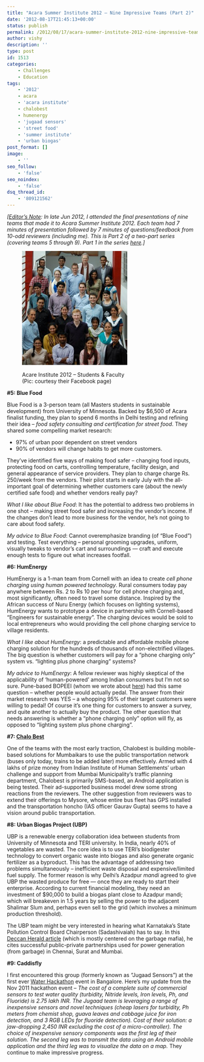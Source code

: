 ```yaml
---
title: "Acara Summer Institute 2012 – Nine Impressive Teams (Part 2)"
date: '2012-08-17T21:45:13+00:00'
status: publish
permalink: /2012/08/17/acara-summer-institute-2012-nine-impressive-teams-part-2
author: vishy
description: ''
type: post
id: 1513
categories:
    - Challenges
    - Education
tags:
    - '2012'
    - acara
    - 'acara institute'
    - chalobest
    - humenergy
    - 'jugaad sensors'
    - 'street food'
    - 'summer institute'
    - 'urban biogas'
post_format: []
image:
    - ''
seo_follow:
    - 'false'
seo_noindex:
    - 'false'
dsq_thread_id:
    - '809121562'
---
```

*\[<span style="text-decoration: underline;">Editor’s Note</span>: In late Jun 2012, I attended the final presentations of nine teams that made it to Acara Summer Institute 2012. Each team had 7 minutes of presentation followed by 7 minutes of questions/feedback from 10-odd reviewers (including me). This is Part 2 of a two-part series (covering teams 5 through 9). Part 1 in the series [here](http://www.techsangam.com/2012/07/02/acara-summer-institute-2012-nine-impressive-teams/).\]*

<figure class="wp-caption alignleft" style="width: 278px">

![](../../../../uploads/2012/07/acara_institute_summer_class_of_2012-278x300.jpeg)<figcaption class="wp-caption-text">Acare Institute 2012 – Students &amp; Faculty (Pic: courtesy their Facebook page)</figcaption></figure>

**\#5: Blue Food**

Blue Food is a 3-person team (all Masters students in sustainable development) from University of Minnesota. Backed by $6,500 of Acara finalist funding, they plan to spend 6 months in Delhi testing and refining their idea – *food safety consulting and certification for street food*. They shared some compelling market research:

- 97% of urban poor dependent on street vendors
- 90% of vendors will change habits to get more customers.

They’ve identified five ways of making food safer – changing food inputs, protecting food on carts, controlling temperature, facility design, and general appearance of service providers. They plan to charge charge Rs. 250/week from the vendors. Their pilot starts in early July with the all-important goal of determining whether customers care (about the newly certified safe food) and whether vendors really pay?

*What I like about Blue Food*: It has the potential to address two problems in one shot – making street food safer and increasing the vendor’s income. If the changes don’t lead to more business for the vendor, he’s not going to care about food safety.

*My advice to Blue Food*: Cannot overemphasize branding (of “Blue Food”) and testing. Test everything – personal grooming upgrades, uniform, visually tweaks to vendor’s cart and surroundings — craft and execute enough tests to figure out what increases footfall.

**\#6: HumEnergy**

HumEnergy is a 1-man team from Cornell with an idea to create *cell phone charging using human powered technology*. Rural consumers today pay anywhere between Rs. 2 to Rs 10 per hour for cell phone charging and, most significantly, often need to travel some distance. Inspired by the African success of Nuru Energy (which focuses on lighting systems), HumEnergy wants to prototype a device in partnership with Cornell-based “Engineers for sustainable energy”. The charging devices would be sold to local entrepreneurs who would providing the cell phone charging service to village residents.

*What I like about HumEnergy*: a predictable and affordable mobile phone charging solution for the hundreds of thousands of non-electrified villages. The big question is whether customers will pay for a “phone charging only” system vs. “lighting plus phone charging” systems?

*My advice to HumEnergy*: A fellow reviewer was highly skeptical of the applicability of ‘human-powered’ among Indian consumers but I’m not so sure. Pune-based BOPEEI (whom we wrote about [here](http://www.techsangam.com/2011/08/11/bopeei-generating-off-grid-electricity-in-cloudy-and-coastal-regions/)) had this same question – whether people would actually pedal. The answer from their market research was YES – a whopping 95% of their target customers were willing to pedal! Of course it’s one thing for customers to answer a survey, and quite another to actually buy the product. The other question that needs answering is whether a “phone charging only” option will fly, as opposed to “lighting system plus phone charging”.

**\#7: [Chalo Best](http://chalobest.in/)**

One of the teams with the most early traction, Chalobest is building mobile-based solutions for Mumbaikars to use the public transportation network (buses only today, trains to be added later) more effectively. Armed with 4 lakhs of prize money from Indian Institute of Human Settlements’ urban challenge and support from Mumbai Municipality’s traffic planning department, Chalobest is primarily SMS-based, an Android application is being tested. Their ad-supported business model drew some strong reactions from the reviewers. The other suggestion from reviewers was to extend their offerings to Mysore, whose entire bus fleet has GPS installed and the transportation honcho (IAS officer Gaurav Gupta) seems to have a vision around public transportation.

**\#8: Urban Biogas Project (UBP)**

UBP is a renewable energy collaboration idea between students from University of Minnesota and TERI university. In India, nearly 40% of vegetables are wasted. The core idea is to use TERI’s biodigester technology to convert organic waste into biogas and also generate organic fertilizer as a byproduct. This has the advantage of addressing two problems simultaneously – inefficient waste disposal and expensive/limited fuel supply. The former reason is why Delhi’s Azadpur *mandi* agreed to give UBP the wasted produce for free — once they are ready to start their enterprise. According to current financial modeling, they need an investment of $90,000 to build a biogas plant close to Azadpur mandi; which will breakeven in 1.5 years by selling the power to the adjacent Shalimar Slum and, perhaps even sell to the grid (which involves a minimum production threshold).

The UBP team might be very interested in hearing what Karnataka’s State Pollution Control Board Chairperson (Sadashivaiah) has to say. In this [Deccan Herald article](http://www.deccanherald.com/content/271701/mafia-obstructing-scientific-disposal-garbage.html) (which is mostly centered on the garbage mafia), he cites successful public-private partnerships used for power generation (from garbage) in Chennai, Surat and Mumbai.

**\#9: Caddisfly**

I first encountered this group (formerly known as “Jugaad Sensors”) at the first ever [Water Hackathon](http://www.techsangam.com/2011/11/08/my-thoughts-on-bangalore-first-water-hackathon/) event in Bangalore. Here’s my update from the Nov 2011 hackathon event – *The cost of a complete suite of commercial sensors to test water quality (turbidity, Nitride levels, Iron levels, Ph, and Fluoride) is 2.75 lakh INR. The Jugaad team is leveraging a range of inexpensive sensors and novel techniques (cheap lasers for turbidity, Ph meters from chemist shop, guava leaves and cabbage juice for iron detection, and 3 RGB LEDs for fluoride detection). Cost of their solution: a jaw-dropping 2,450 INR excluding the cost of a micro-controller). The choice of inexpensive sensory components was the first leg of their solution. The second leg was to transmit the data using an Android mobile application and the third leg was to visualize the data on a map.* They continue to make impressive progress.